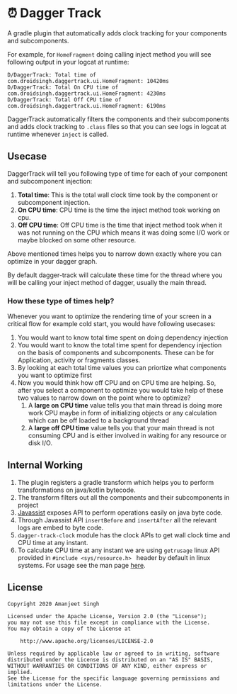 # ⏰ Dagger Track
A gradle plugin that automatically adds clock tracking for your components and subcomponents.

For example, for `HomeFragment` doing calling inject method you will see following output in your logcat at runtime:

```
D/DaggerTrack: Total time of com.droidsingh.daggertrack.ui.HomeFragment: 10420ms
D/DaggerTrack: Total On CPU time of com.droidsingh.daggertrack.ui.HomeFragment: 4230ms
D/DaggerTrack: Total Off CPU time of com.droidsingh.daggertrack.ui.HomeFragment: 6190ms
```
DaggerTrack automatically filters the components and their subcomponents and adds clock tracking to `.class` files so that you can see logs in logcat at runtime whenever `inject` is called. 


## Usecase

DaggerTrack will tell you following type of time for each of your component and subcomponent injection:

1. **Total time**: This is the total wall clock time took by the component or subcomponent injection.
2. **On CPU time**: CPU time is the time the inject method took working on cpu.
3. **Off CPU time**: Off CPU time is the time that inject method took when it was not running on the CPU which means it was doing some I/O work or maybe blocked on some other resource.

Above mentioned times helps you to narrow down exactly where you can optimize in your dagger graph.

By default dagger-track will calculate these time for the thread where you will be calling your inject method of dagger, usually the main thread.

### How these type of times help?

Whenever you want to optimize the rendering time of your screen in a critical flow for example cold start, you would have following usecases:

1. You would want to know total time spent on doing dependency injection 
2. You would want to know the total time spent for dependency injection on the basis of components and subcomponents. These can be for Application, activity or fragments classes.
3. By looking at each total time values you can priortize what components you want to optimize first
4. Now you would think how off CPU and on CPU time are helping. So, after you select a component to optimize you would take help of these two values to narrow down on the point where to optimize?
	1. A **large on CPU time** value tells you that main thread is doing more work CPU maybe in form of initializing objects or any calculation which can be off loaded to a background thread
	2. A **large off CPU time** value tells you that your main thread is not consuming CPU and is either involved in waiting for any resource or disk I/O.
 
 
## Internal Working

1. The plugin registers a gradle transform which helps you to perform transformations on java/kotlin bytecode.
2. The transform filters out all the components and their subcomponents in project
3. [Javassist](https://www.javassist.org/) exposes API to perform operations easily on java byte code. 
4. Through Javassist API `insertBefore` and `insertAfter` all the relevant logs are embed to byte code.
5. `dagger-track-clock` module has the clock APIs to get wall clock time and CPU time at any instant.
6. To calculate CPU time at any instant we are using `getrusage` linux API provided in `#include <sys/resource.h> ` header by default in linux systems. For usage see the man page [here](https://man7.org/linux/man-pages/man2/getrusage.2.html). 


## License

    Copyright 2020 Amanjeet Singh

    Licensed under the Apache License, Version 2.0 (the "License");
    you may not use this file except in compliance with the License.
    You may obtain a copy of the License at

        http://www.apache.org/licenses/LICENSE-2.0

    Unless required by applicable law or agreed to in writing, software
    distributed under the License is distributed on an "AS IS" BASIS,
    WITHOUT WARRANTIES OR CONDITIONS OF ANY KIND, either express or implied.
    See the License for the specific language governing permissions and
    limitations under the License.
